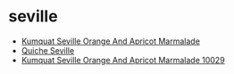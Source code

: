 # seville

 * [Kumquat Seville Orange And Apricot Marmalade](../../index/k/kumquat-seville-orange-and-apricot-marmalade-10029.json)
 * [Quiche Seville](../../index/q/quiche-seville.json)
 * [Kumquat Seville Orange And Apricot Marmalade 10029](../../index/k/kumquat-seville-orange-and-apricot-marmalade-10029.json)
